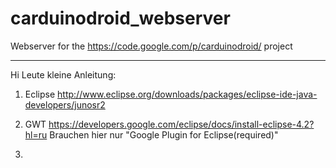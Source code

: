 carduinodroid_webserver
=======================

Webserver for the https://code.google.com/p/carduinodroid/ project
_______________________

Hi Leute kleine Anleitung:

1. Eclipse http://www.eclipse.org/downloads/packages/eclipse-ide-java-developers/junosr2

2. GWT https://developers.google.com/eclipse/docs/install-eclipse-4.2?hl=ru
    Brauchen hier nur "Google Plugin for Eclipse(required)"

3.
